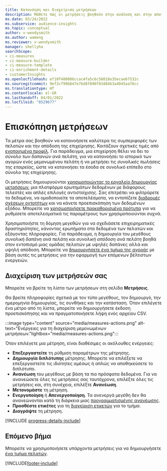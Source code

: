 ```yaml
---
title: Κατανόηση και διαχείριση μετρήσεων
description: Μάθετε πώς οι μετρήσεις βοηθούν στην ανάλυση και στην αποτύπωση των επιδόσεων της επιχείρησής σας.
ms.date: 03/24/2022
ms.subservice: audience-insights
ms.topic: conceptual
author: v-wendysmith
ms.author: wameng
ms.reviewer: v-wendysmith
manager: shellyha
searchScope:
- ci-measures
- ci-measure-builder
- ci-measure-template
- ci-enrichment-details
- customerInsights
ms.openlocfilehash: ef10f480086ccac4fa5c6c58818e35ecae67532c
ms.sourcegitcommit: 9ef2cf99b847e7bd8f890f83d84b3a4045aaf8cc
ms.translationtype: HT
ms.contentlocale: el-GR
ms.lasthandoff: 04/01/2022
ms.locfileid: "8529677"
---
```

# <a name="measures-overview"></a>Επισκόπηση μετρήσεων

Τα μέτρα σας βοηθούν να κατανοήσετε καλύτερα τις συμπεριφορές των πελατών και την απόδοση της επιχείρησης. Κοιτάζουν σχετικές τιμές από [ενοποιημένα προφίλ](data-unification.md). Για παράδειγμα, μια επιχείρηση θέλει να δει το *σύνολο των δαπανών ανά πελάτη*, για να κατανοήσει το ιστορικό των αγορών ενός μεμονωμένου πελάτη ή να μετρήσει τις *συνολικές πωλήσεις της εταιρείας*, ώστε να κατανοήσει τα έσοδα σε συνολικό επίπεδο στο σύνολο της επιχείρησης.  

Οι μετρήσεις δημιουργούνται [χρησιμοποιώντας το εργαλείο δημιουργίας μετρήσεων](measure-builder.md), μια πλατφόρμα ερωτημάτων δεδομένων με διάφορους τελεστές και απλές επιλογές αντιστοίχισης. Σας επιτρέπει να φιλτράρετε τα δεδομένα, να ομαδοποιείτε τα αποτελέσματα, να εντοπίζετε [διαδρομές σχέσεων οντοτήτων](relationships.md) και να κάνετε προεπισκόπηση των δεδομένων εξόδου. Μπορείτε να [χρησιμοποιήσετε προκαθορισμένα πρότυπα](measure-templates.md) για να ρυθμίσετε αποτελεσματικά τις παραμέτρους των χρησιμοποιούνται συχνά.

Χρησιμοποιήστε τη δόμηση μεγεθών για να σχεδιάσετε επιχειρηματικές δραστηριότητες, κάνοντας ερωτήματα στα δεδομένα των πελατών και εξάγοντας πληροφορίες. Για παράδειγμα, η δημιουργία του μεγέθους *συνολική δαπάνη ανά πελάτη* και *συνολική απόδοση ανά πελάτη* βοηθά στον εντοπισμό μιας ομάδας πελατών με υψηλές δαπάνες αλλά και υψηλή απόδοση. Μπορείτε να [δημιουργήσετε ένα τμήμα της αγοράς](segments.md) με βάση αυτές τις μετρήσεις για την εφαρμογή των επόμενων βέλτιστων ενεργειών.

## <a name="manage-your-measures"></a>Διαχείριση των μετρήσεών σας

Μπορείτε να βρείτε τη λίστα των μετρήσεων στη σελίδα **Μετρήσεις**.

Θα βρείτε πληροφορίες σχετικά με τον τύπο μεγέθους, τον δημιουργό, την ημερομηνία δημιουργίας, τις συνθήκες και την κατάσταση. Όταν επιλέγετε ένα μέτρο από τη λίστα, μπορείτε να δημιουργήσετε έκδοση προεπισκόπησης και να πραγματοποιήσετε λήψη ενός αρχείου CSV.

:::image type="content" source="media/measures-actions.png" alt-text="Ενέργειες για τη διαχείριση μεμονωμένων μετρήσεων."lightbox="media/measures-actions.png":::

Όταν επιλέγετε μια μέτρηση, είναι διαθέσιμες οι ακόλουθες ενέργειες:

- **Επεξεργαστείτε** τη ρύθμιση παραμέτρων της μέτρησης.
- **Δημιουργία διπλότυπης** μέτρησης. Μπορείτε να επιλέξετε να επεξεργαστείτε τις ιδιότητες αμέσως ή απλώς να αποθηκεύσετε το διπλότυπο.
- **Ανανέωση** του μεγέθους με βάση τα πιο πρόσφατα δεδομένα. Για να ανανεώσετε όλες τις μετρήσεις σας ταυτόχρονα, επιλέξτε όλες τις μετρήσεις και, στη συνέχεια, επιλέξτε **Ανανέωση**.
- **Μετονομάστε** τη μέτρηση.
- **Ενεργοποίηση** ή **Απενεργοποίηση**. Τα ανενεργά μεγέθη δεν θα ανανεώνονται κατά τη διάρκεια μιας [προγραμματισμένης ανανέωσης](system.md#schedule-tab).
- **Προσθέστε ετικέτες** για τη [διαχείριση ετικετών](work-with-tags-columns.md#manage-tags) για το τμήμα.
- **Διαγράψτε** τη μέτρηση.

[!INCLUDE [progress-details-include](../includes/progress-details-pane.md)]

## <a name="next-step"></a>Επόμενο βήμα

Μπορείτε να χρησιμοποιήσετε υπάρχοντα μετρήσεις για να δημιουργήσετε [ένα τμήμα πελατών](segments.md).

[!INCLUDE[footer-include](../includes/footer-banner.md)]
